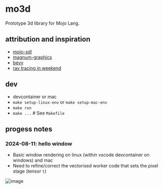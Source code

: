 # mo3d
Prototype 3d library for Mojo Lang.

## attribution and inspiration
- [mojo-sdl](https://github.com/msteele/mojo-sdl/)
- [magnum-graphics](https://magnum.graphics/)
- [bevy](https://bevyengine.org/)
- [ray tracing in weekend](https://raytracing.github.io/books/RayTracingInOneWeekend.html)

## dev
- devcontainer or mac
- `make setup-linux-env` or `make setup-mac-env`
- `make run`
- `make ...` # See `Makefile`

## progess notes
### 2024-08-11: hello window
- Basic window rendering on linux (within vscode devcontainer on windows) and mac
- Need to refine/correct the vectorised worker code that sets the pixel stage (tensor `t`)

![image](https://github.com/user-attachments/assets/4c4815ad-8462-4a32-8b8a-c8aa6c22360c)
